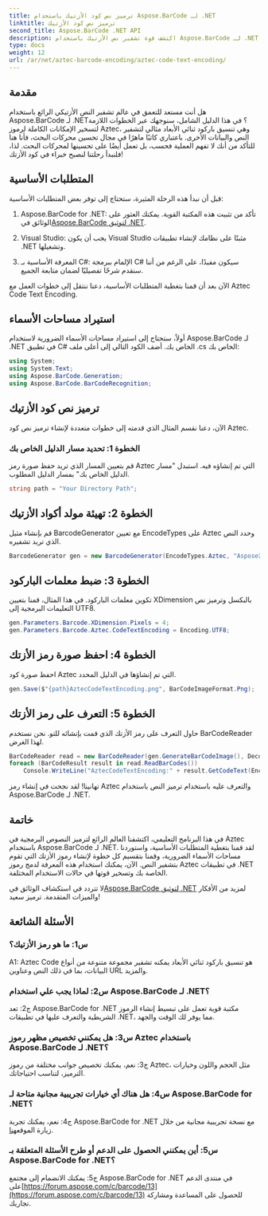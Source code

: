 ```yaml
---
title: ترميز نص كود الأزتيك باستخدام Aspose.BarCode لـ .NET
linktitle: ترميز نص كود الأزتيك
second_title: Aspose.BarCode .NET API
description: اكتشف قوة تشفير نص الأزتيك باستخدام Aspose.BarCode لـ .NET. تعرف على كيفية إنشاء رموز Aztec والتعرف عليها في تطبيقات .NET الخاصة بك.
type: docs
weight: 12
url: /ar/net/aztec-barcode-encoding/aztec-code-text-encoding/
---
```

## مقدمة

هل أنت مستعد للتعمق في عالم تشفير النص الأزتيكي الرائع باستخدام Aspose.BarCode لـ .NET؟ في هذا الدليل الشامل، سنوجهك عبر الخطوات اللازمة لتسخير الإمكانات الكاملة لرموز Aztec، وهي تنسيق باركود ثنائي الأبعاد مثالي لتشفير النص والبيانات الأخرى. باعتباري كاتبًا ماهرًا في مجال تحسين محركات البحث، فأنا هنا للتأكد من أنك لا تفهم العملية فحسب، بل تعمل أيضًا على تحسينها لمحركات البحث. لذا، فلنبدأ رحلتنا لنصبح خبراء في كود الأزتك!

## المتطلبات الأساسية

قبل أن نبدأ هذه الرحلة المثيرة، ستحتاج إلى توفر بعض المتطلبات الأساسية:

1.  Aspose.BarCode for .NET: تأكد من تثبيت هذه المكتبة القوية. يمكنك العثور على الوثائق في[Aspose.BarCode لتوثيق .NET](https://reference.aspose.com/barcode/net/).

2. Visual Studio: يجب أن يكون Visual Studio مثبتًا على نظامك لإنشاء تطبيقات .NET وتشغيلها.

3. المعرفة الأساسية بـ C#: الإلمام ببرمجة C# سيكون مفيدًا، على الرغم من أننا سنقدم شرحًا تفصيليًا لضمان متابعة الجميع.

الآن بعد أن قمنا بتغطية المتطلبات الأساسية، دعنا ننتقل إلى خطوات العمل مع Aztec Code Text Encoding.

## استيراد مساحات الأسماء

أولاً، ستحتاج إلى استيراد مساحات الأسماء الضرورية لاستخدام Aspose.BarCode لـ .NET في تطبيق C# الخاص بك. أضف الكود التالي إلى أعلى ملف .cs الخاص بك:

```csharp
using System;
using System.Text;
using Aspose.BarCode.Generation;
using Aspose.BarCode.BarCodeRecognition;
```

## ترميز نص كود الأزتيك

الآن، دعنا نقسم المثال الذي قدمته إلى خطوات متعددة لإنشاء ترميز نص كود Aztec.

### الخطوة 1: تحديد مسار الدليل الخاص بك

قم بتعيين المسار الذي تريد حفظ صورة رمز Aztec التي تم إنشاؤه فيه. استبدل "مسار الدليل الخاص بك" بمسار الدليل المطلوب.

```csharp
string path = "Your Directory Path";
```

## الخطوة 2: تهيئة مولد أكواد الأزتيك

قم بإنشاء مثيل BarcodeGenerator مع تعيين EncodeTypes على Aztec وحدد النص الذي تريد تشفيره.

```csharp
BarcodeGenerator gen = new BarcodeGenerator(EncodeTypes.Aztec, "Aspose常に先を行く");
```

## الخطوة 3: ضبط معلمات الباركود

تكوين معلمات الباركود. في هذا المثال، قمنا بتعيين XDimension بالبكسل وترميز نص التعليمات البرمجية إلى UTF8.

```csharp
gen.Parameters.Barcode.XDimension.Pixels = 4;
gen.Parameters.Barcode.Aztec.CodeTextEncoding = Encoding.UTF8;
```

## الخطوة 4: احفظ صورة رمز الأزتك

احفظ صورة كود Aztec التي تم إنشاؤها في الدليل المحدد.

```csharp
gen.Save($"{path}AztecCodeTextEncoding.png", BarCodeImageFormat.Png);
```

## الخطوة 5: التعرف على رمز الأزتك

حاول التعرف على رمز الأزتك الذي قمت بإنشائه للتو. نحن نستخدم BarCodeReader لهذا الغرض.

```csharp
BarCodeReader read = new BarCodeReader(gen.GenerateBarCodeImage(), DecodeType.Aztec);
foreach (BarCodeResult result in read.ReadBarCodes())
    Console.WriteLine("AztecCodeTextEncoding:" + result.GetCodeText(Encoding.UTF8));
```

تهانينا! لقد نجحت في إنشاء رمز Aztec والتعرف عليه باستخدام ترميز النص باستخدام Aspose.BarCode لـ .NET.

## خاتمة

في هذا البرنامج التعليمي، اكتشفنا العالم الرائع لترميز النصوص البرمجية في Aztec باستخدام Aspose.BarCode لـ .NET. لقد قمنا بتغطية المتطلبات الأساسية، واستوردنا مساحات الأسماء الضرورية، وقمنا بتقسيم كل خطوة لإنشاء رموز الأزتك التي تقوم بتشفير النص. الآن، يمكنك استخدام هذه المعرفة لدمج رموز Aztec في تطبيقات .NET الخاصة بك وتسخير قوتها في حالات الاستخدام المختلفة.

 لا تتردد في استكشاف الوثائق في[Aspose.BarCode لتوثيق .NET](https://reference.aspose.com/barcode/net/) لمزيد من الأفكار والميزات المتقدمة. ترميز سعيد!

## الأسئلة الشائعة

### س1: ما هو رمز الأزتيك؟

A1: Aztec Code هو تنسيق باركود ثنائي الأبعاد يمكنه تشفير مجموعة متنوعة من أنواع البيانات، بما في ذلك النص وعناوين URL والمزيد.

### س2: لماذا يجب علي استخدام Aspose.BarCode لـ .NET؟

ج2: تعد Aspose.BarCode for .NET مكتبة قوية تعمل على تبسيط إنشاء الرموز الشريطية والتعرف عليها في تطبيقات .NET، مما يوفر لك الوقت والجهد.

### س3: هل يمكنني تخصيص مظهر رموز Aztec باستخدام Aspose.BarCode لـ .NET؟

ج3: نعم، يمكنك تخصيص جوانب مختلفة من رموز Aztec، مثل الحجم واللون وخيارات الترميز، لتناسب احتياجاتك.

### س4: هل هناك أي خيارات تجريبية مجانية متاحة لـ Aspose.BarCode for .NET؟

 ج4: نعم، يمكنك تجربة Aspose.BarCode for .NET مع نسخة تجريبية مجانية من خلال زيارة الموقع[هنا](https://releases.aspose.com/).

### س5: أين يمكنني الحصول على الدعم أو طرح الأسئلة المتعلقة بـ Aspose.BarCode for .NET؟

 ج5: يمكنك الانضمام إلى مجتمع Aspose.BarCode for .NET في منتدى الدعم على[https://forum.aspose.com/c/barcode/13](https://forum.aspose.com/c/barcode/13) للحصول على المساعدة ومشاركة تجاربك.